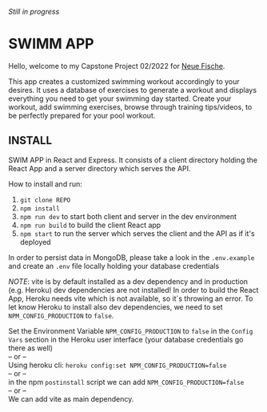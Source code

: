 *Still in progress*
# SWIMM APP
Hello, welcome to my Capstone Project 02/2022 for [Neue Fische](https://github.com/neuefische/).


This app creates a customized swimming workout accordingly to your desires. It uses a database of exercises to generate a workout and displays everything you need to get your swimming day started. Create your workout, add swimming exercises, browse through training tips/videos, to be perfectly prepared for your pool workout.

## INSTALL 

SWIM APP in React and Express. It consists of a client directory holding the React App and a server directory which serves the API.

How to install and run:

1. `git clone REPO`
2. `npm install`
3. `npm run dev` to start both client and server in the dev environment
4. `npm run build` to build the client React app
5. `npm start` to run the server which serves the client and the API as if it's deployed

In order to persist data in MongoDB, please take a look in the `.env.example` and create an `.env` file locally holding your database credentials

_NOTE_: vite is by default installed as a dev dependency and in production (e.g. Heroku) dev dependencies are not installed!
In order to build the React App, Heroku needs vite which is not available, so it´s throwing an error.
To let know Heroku to install also dev dependencies, we need to set `NPM_CONFIG_PRODUCTION` to `false`.

Set the Environment Variable `NPM_CONFIG_PRODUCTION` to `false` in the `Config Vars` section in the Heroku user interface (your database credentials go there as well)  
– or –  
Using heroku cli: `heroku config:set NPM_CONFIG_PRODUCTION=false`  
– or –  
in the npm `postinstall` script we can add `NPM_CONFIG_PRODUCTION=false`  
– or –  
We can add vite as main dependency. 
